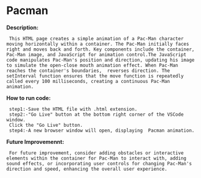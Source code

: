 # Pacman

**Description:**

     This HTML page creates a simple animation of a Pac-Man character moving horizontally within a container. The Pac-Man initially faces right and moves back and forth. Key components include the container, Pac-Man image, and JavaScript for animation control.The JavaScript code manipulates Pac-Man's position and direction, updating his image to simulate the open-close mouth animation effect. When Pac-Man reaches the container's boundaries,  reverses direction. The setInterval function ensures that the move function is repeatedly called every 100 milliseconds, creating a continuous Pac-Man animation.
**How to run code:**

     step1:-Save the HTML file with .html extension.
     step2:-"Go Live" button at the bottom right corner of the VSCode window.
     Click the "Go Live" button.
     step4:-A new browser window will open, displaying  Pacman animation.
**Future Improvemennt:**

     For future improvement, consider adding obstacles or interactive elements within the container for Pac-Man to interact with, adding sound effects, or incorporating user controls for changing Pac-Man's direction and speed, enhancing the overall user experience.
